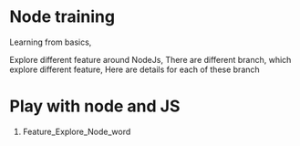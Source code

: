 # Node training
Learning from basics, 

Explore different feature around NodeJs, There are different branch, which explore different feature, Here are details for each of these branch

# Play with node and JS

1. Feature_Explore_Node_word
    
